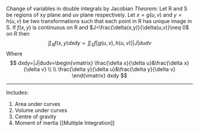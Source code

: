 Change of variables in double integrals by Jacobian
*Theorem:* Let R and S be regions of xy plane and uv plane respectively. Let $x=g(u,v)$ and $y=h(u,v)$ be two transformations such that each point in R has unique image in S. If $f(x,y)$ is continuous on R and $J=\frac{\delta(x,y)}{\delta(u,v)}\neq 0$ on R then 
$$
\iint_{R}f(x,y)dxdy=\iint_{S}f[g(u,v),h(u,v)]|J|dudv
$$
Where 
$$
dxdy=|J|dudv=\begin{vmatrix}
\frac{\delta x}{\delta u}&\frac{\delta x}{\delta v} \\ \\
\frac{\delta y}{\delta u}&\frac{\delta y}{\delta v}
\end{vmatrix} dxdy
$$
****
Includes:
1. Area under curves
2. Volume under curves
3. Centre of gravity
4. Moment of inertia
[[Multiple Integration]]